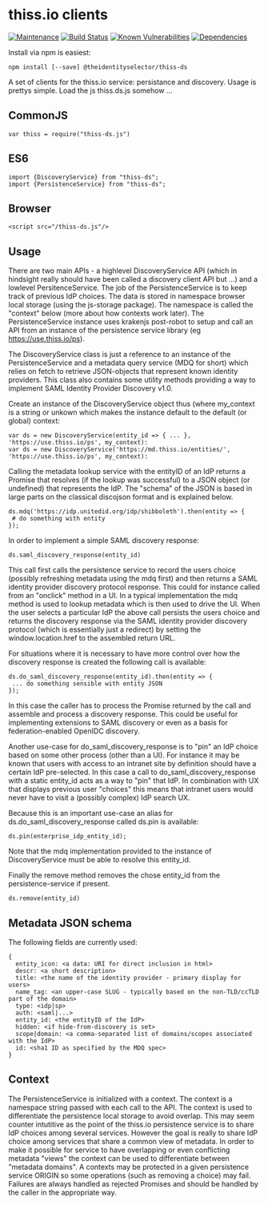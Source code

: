 thiss.io clients
====

[![Maintenance](https://img.shields.io/badge/Maintained%3F-yes-green.svg)](https://GitHub.com/TheIdentitySelector/thiss-ds-js/graphs/commit-activity)
[![Build Status](https://travis-ci.com/TheIdentitySelector/thiss-ds-js.svg?branch=master)](https://travis-ci.com/TheIdentitySelector/thiss-ds-js)
[![Known Vulnerabilities](https://snyk.io/test/github/TheIdentitySelector/thiss-ds-js/badge.svg)](https://snyk.io/test/github/TheIdentitySelector/thiss-ds-js)
[![Dependencies](https://david-dm.org/TheIdentitySelector/thiss-ds-js.svg)](https://david-dm.org/TheIdentitySelector/thiss-ds-js)

Install via npm is easiest:

```
npm install [--save] @theidentityselector/thiss-ds
```

A set of clients for the thiss.io service: persistance and discovery. Usage is prettys simple. Load the
js thiss.ds.js somehow ...

CommonJS
---

```
var thiss = require("thiss-ds.js")
```

ES6
---

```
import {DiscoveryService} from "thiss-ds";
import {PersistenceService} from "thiss-ds";
```

Browser
---

```
<script src="/thiss-ds.js"/>
```

Usage
---

There are two main APIs - a highlevel DiscoveryService API (which in hindsight really should have been called a discovery client API but ...) and a lowlevel PersitenceService. The job of the PersistenceService is to keep track of previous IdP choices. The data is stored in namespace browser local storage (using the js-storage package). The namespace is called the "context" below (more about how contexts work later). The PersistenceService instance uses krakenjs post-robot to setup and call an API from an instance of the persistence service library (eg https://use.thiss.io/ps). 


The DiscoveryService class is just a reference to an instance of the PersistenceService and a metadata query service (MDQ for short) which relies on fetch to retrieve JSON-objects that represent known identity providers. This class also contains some utility methods providing a way to implement SAML Identity Provider Discovery v1.0.

Create an instance of the DiscoveryService object thus (where my_context is a string or unkown which makes the instance default to the default (or global) context:

```
var ds = new DiscoveryService(entity_id => { ... }, 'https://use.thiss.io/ps', my_context):
var ds = new DiscoveryService('https://md.thiss.io/entities/', 'https://use.thiss.io/ps', my_context):
```

Calling the metadata lookup service with the entityID of an IdP returns a Promise that resolves (if the lookup was successful) to a JSON object (or undefined) that represents the IdP. The "schema" of the JSON is based in large parts on the classical discojson format and is explained below.

```
ds.mdq('https://idp.unitedid.org/idp/shibboleth').then(entity => {
 # do something with entity
});
```

In order to implement a simple SAML discovery response:

```
ds.saml_discovery_response(entity_id)
```

This call first calls the persistence service to record the users choice (possibly refreshing metadata using the mdq first) and then returns a SAML identity provider discovery protocol response. This could for instance called from an "onclick" method in a UI. In a typical implementation the mdq method is used to lookup metadata which is then used to drive the UI. When the user selects a particular IdP the above call persists the users choice and returns the discovery response via the SAML identity provider discovery protocol (which is essentially just a redirect) by setting the window.location.href to the assembled return URL.

For situations where it is necessary to have more control over how the discovery response is created the following call is available:
```
ds.do_saml_discovery_response(entity_id).then(entity => {
 ... do something sensible with entity JSON
});
```
In this case the caller has to process the Promise returned by the call and assemble and process a discovery response. This could be useful for implementing extensions to SAML discovery or even as a basis for federation-enabled OpenIDC discovery.

Another use-case for do_saml_discovery_response is to "pin" an IdP choice based on some other process (other than a UI). For instance it may be known that users with access to an intranet site by definition should have a certain IdP pre-selected. In this case a call to do_saml_discovery_response with a static entity_id acts as a way to "pin" that IdP. In combination with UX that displays previous user "choices" this means that intranet users would never have to visit a (possibly complex) IdP search UX.

Because this is an important use-case an alias for ds.do_saml_discovery_response called ds.pin is available:

```
ds.pin(enterprise_idp_entity_id);
```

Note that the mdq implementation provided to the instance of DiscoveryService must be able to resolve this entity_id.

Finally the remove method removes the chose entity_id from the persistence-service if present.

```
ds.remove(entity_id)
```

Metadata JSON schema
----

The following fields are currently used:

```
{
  entity_icon: <a data: URI for direct inclusion in html>
  descr: <a short description>
  title: <the name of the identity provider - primary display for users>
  name_tag: <an upper-case SLUG - typically based on the non-TLD/ccTLD part of the domain> 
  type: <idp|sp>
  auth: <saml|...>
  entity_id: <the entityID of the IdP>
  hidden: <if hide-from-discovery is set>
  scope|domain: <a comma-separated list of domains/scopes associated with the IdP>
  id: <sha1 ID as specified by the MDQ spec>
}
```

Context
----

The PersistenceService is initialized with a context. The context is a namespace string passed with each call to the API. The context is used to differentiate the persistence local storage to avoid overlap. This may seem counter intutitive as the point of the thiss.io persistence service is to share IdP choices among several services. However the goal is really to share IdP choice among services that share a common view of metadata. In order to make it possible for service to have overlapping or even conflicting metadata "views" the context can be used to differentiate between "metadata domains". A contexts may be protected in a given persistence service ORIGIN so some operations (such as removing a choice) may fail. Failures are always handled as rejected Promises and should be handled by the caller in the appropriate way.
